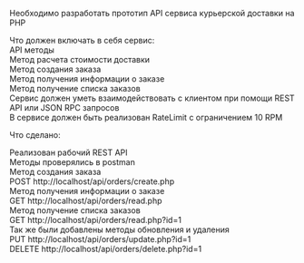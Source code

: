 Необходимо разработать прототип API сервиса курьерской доставки на PHP

Что должен включать в себя сервис:<br>
API методы<br>
Метод расчета стоимости доставки<br>
Метод создания заказа<br>
Метод получения информации о заказе<br>
Метод получение списка заказов<br>
Сервис должен уметь взаимодействовать с клиентом при помощи REST API или JSON RPC запросов<br>
В сервисе должен быть реализован RateLimit с ограничением 10 RPM<br>

Что сделано:

Реализован рабочий REST API<br>
Методы проверялись в postman<br>
Метод создания заказа<br>
POST http://localhost/api/orders/create.php<br>
Метод получения информации о заказе<br>
GET http://localhost/api/orders/read.php<br>
Метод получение списка заказов<br>
GET http://localhost/api/orders/read.php?id=1<br>
Так же были добавлены методы обновления и удаления<br>
PUT http://localhost/api/orders/update.php?id=1<br>
DELETE http://localhost/api/orders/delete.php?id=1<br>
